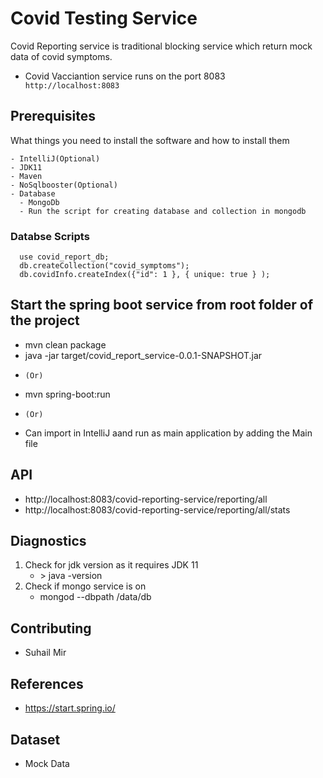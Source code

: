 # Covid Testing Service

Covid Reporting service is traditional blocking service which return mock data of covid symptoms.

- Covid Vacciantion service runs on the port 8083
  `` http://localhost:8083``

## Prerequisites

What things you need to install the software and how to install them

```
- IntelliJ(Optional)
- JDK11
- Maven
- NoSqlbooster(Optional)
- Database
  - MongoDb  
  - Run the script for creating database and collection in mongodb
```
### Databse Scripts

  ```
    use covid_report_db;
    db.createCollection("covid_symptoms");
    db.covidInfo.createIndex({"id": 1 }, { unique: true } );

  ```
## Start the spring boot service from root folder of the project
  - mvn clean package
  - java -jar target/covid_report_service-0.0.1-SNAPSHOT.jar
   * ``(Or)``
  - mvn spring-boot:run
   * ``(Or)``
  - Can import in IntelliJ aand run as main application by adding the Main file

## API
  - http://localhost:8083/covid-reporting-service/reporting/all
  - http://localhost:8083/covid-reporting-service/reporting/all/stats
  

## Diagnostics

1. Check for jdk version as it requires JDK 11
      - <terminal>> java -version
2.  Check if mongo service is on
      - mongod --dbpath <your-path>/data/db
       
## Contributing

 - Suhail Mir
  
 ## References
  - https://start.spring.io/
  
 ## Dataset
  - Mock Data 
